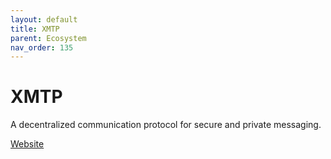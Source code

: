 ```yaml
---
layout: default
title: XMTP
parent: Ecosystem
nav_order: 135
---
```

# XMTP

A decentralized communication protocol for secure and private messaging.

[Website](https://xmtp.org/)